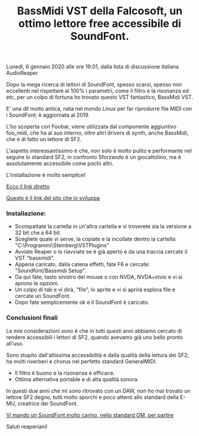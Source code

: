 ﻿---
title: BassMidi VST della Falcosoft, un ottimo lettore free accessibile di SoundFont.
layout: post
---
 <footer>Lunedì, 6 gennaio     2020 alle ore 19:01, dalla lista di discussione italiana AudioReaper</footer>

Dopo la mega ricerca di lettori di SoundFont, spesso scarsi, spesso non eccellenti nel rispettare al 100% i parametri, come il filtro e la risonanza ed etc, per un colpo di fortuna ho trovato questo VST fantastico, BassMidi VST.

E' una dll molto antica, nata nel mondo Linux per far riprodurre file MIDI con i SoundFont; è aggiornata al 2019.

L'ho scoperta con Foobar, viene utilizzata dal componente aggiuntivo foo_midi, che ha al suo interno, oltre altri drivers di synth, anche BassMidi, che è di fatto un lettore di SF2.

L'aspetto interessantissimo è che, non solo è molto pulito e performante nel seguire lo standard SF2, in confronto Sforzando è un giocattolino, ma è assolutamente accessibile come pochi altri.

L'installazione è molto semplice!

[Ecco il link diretto](http://falcosoft.hu/bassmidi_vsti.zip)

[Questo è il link del sito che lo sviluppa](http://falcosoft.hu/)

### Installazione: ###

* Scompattate la cartella in un'altra cartella e vi troverete sia la versione a 32 bit che a 64 bit.
* Scegliete quale vi serve, la copiate e la incollate dentro la cartella:
"C:\Programmi\Steinberg\VSTPlugins"
* Avviate Reaper o lo riavviate se è già aperto e da una traccia cercate il VST "bassmidi".
* Appena caricato, dalla catena effetti, fate F6 e cercate:
"Soundfont/Bassmidi Setup".
* Da qui fate, tasto sinistro del mouse o con NVDA, NVDA+invio e vi si aprono le opzioni.
* Un colpo di tab e vi dirà, "file", lo aprite e vi si aprirà esplora file e cercate un SoundFont.
* Dopo fate semplicemente ok e il SoundFont è caricato.

### Conclusioni finali ###

Le mie considerazioni sono è che in tutti questi anni abbiamo cercato di rendere accessibili i lettori di SF2, quando avevamo già uno bello pronto all'uso.

Sono stupito dall'altissima accessibilità e dalla qualità della lettura dei SF2; ha molti riverberi e chorus nel perfetto standard GeneralMIDI.

* Il filtro è buono e la risonansa è efficace.
* Ottima alternativa portable e di alta qualità sonora.

In questi due anni che mi sono ritrovato con un DAW, non ho mai trovato un lettore SF2 degno, tutti molto sporchi e poco attenti allo standard della E-MU, creatrice dei SoundFont.

[Vi mando un SoundFont molto carino, nello standard GM, per partire](https://github.com/urish/cinto/raw/master/media/FluidR3%20GM.sf2)

Saluti reaperiani!

